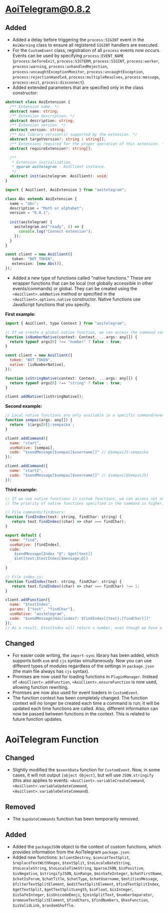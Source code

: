 # AoiTelegram@0.8.2

## Added
- Added a delay before triggering the `process:SIGINT` event in the `AoiWarning` class to ensure all registered `SIGINT` handlers are executed.
- For the `CustomEvent` class, registration of all `process` events now occurs. Events can be used by specifying `process:EVENT_NAME` (`process:beforeExit`, `process:SIGTERM`, `process:SIGINT`, `process:worker`, `process:warning`, `process:unhandledRejection`, `process:uncaughtExceptionMonitor`, `process:uncaughtException`, `process:rejectionHandled`, `process:multipleResolves`, `process:message`, `process:exit`, `process:disconnect`).
- Added extended parameters that are specified only in the class constructor:

```typescript
abstract class AoiExtension {
  /** Extension name. */
  abstract name: string;
  /** Extension description. */
  abstract description: string;
  /** Extension version. */
  abstract version: string;
  /** Aoi library version(s) supported by the extension. */
  abstract targetVersion?: string | string[];
  /** Extensions required for the proper operation of this extension. */
  abstract requireExtension?: string[];

  /**
   * Extension initialization.
   * @param aoitelegram - AoiClient instance.
   */
  abstract init(aoitelegram: AoiClient): void;
}

import { AoiClient, AoiExtension } from "aoitelegram";

class Abc extends AoiExtension {
  name = "abc";
  description = "Math or alphabet";
  version = "0.0.1";
  
  init(aoitelegram) {
    aoitelegram.on("ready", () => {
      console.log("Connect extension");
    });
  }
}

const client = new AoiClient({
   token: "BOT_TOKEN",
   extension: [new Abc()],
});
```

- Added a new type of functions called "native functions." These are wrapper functions that can be local (not globally accessible in other events/commands) or global. They can be created using the `<AoiClient>.addNative` method or specified in the `<AoiClient>.options.native` constructor. Native functions use JavaScript functions that you specify.

**First example:**

```javascript
import { AoiClient, type Context } from "aoitelegram";

// If we create a global native function, we can access the command context. AoiTelegram also parses the arguments passed, making working with native functions easier.
function isNumberNative(context: Context, ...args: any[]) {
  return typeof args[0] !== "number" ? false : true;
}

const client = new AoiClient({
  token: "BOT_TOKEN",
  native: [isNumberNative],
});

function isStringNative(context: Context, ...args: any[]) {
  return typeof args[0] !== "string" ? false : true;
}

client.addNative([isStringNative]);
```

**Second example:**

```javascript
// Local native functions are only available in a specific command/event. Unlike global native functions, local functions only have access to the passed arguments.
function sempai(args: any[]) {
  return `${args[0]}:sempaika`;
}

client.addCommand({
  name: "start",
  useNative: [sempai],
  code: "$sendMessage[$sempai[$username]]" // @SempaiJS:sempaika
});

client.addCommand({
  name: "start2",
  code: "$sendMessage[$sempai[$username]]" // $sempai[@SempaiJS]
});
```

**Third example:**

```javascript
// If we use native functions in custom functions, we can access not only the specified native functions when creating, but also the native functions of the command in which this function was called.
// The priority of native functions specified in the command is higher, so if we have the same names of native functions both in the custom function and in the command, the native function will be called from the command.

// File commands/findUsers:
function findIndex(text: string, findChar: string) {
   return text.findIndex((char) => char === findChar);
}

export default {
  name: "find",
  useNative: [findIndex],
  code: `
    $sendMessage[Index "@": $get[text]]
    $let[text;$testIndex[$message;@]]
  `
}

// File index.js:
function findIndex(text: string, findChar: string) {
   return text.findIndex((char) => char === findChar) !== 1;
}

client.addFunction({
  name: "$testIndex",
  params: ["text", "findChar"],
  useNative: "aoitelegram",
  code: "$sendMessage[Has/index?: $findIndex[{text};{findChar}]]"
});
// As a result, $testIndex will return a number, even though we have a registered native function that returns a logical expression.
```

## Changed
- For easier code writing, the `import-sync` library has been added, which supports both `esm` and `cjs` syntax simultaneously. Now you can use different types of modules regardless of the settings in `package.json` (the main file always has `cjs` syntax).
- Promises are now used for loading functions in `PluginManager`. Instead of `<AoiClient>.addFunction`, `<AoiClient>.ensureFunction` is now used, allowing function rewriting.
- Promises are now also used for event loaders in `CustomEvent`.
- The function context has been completely changed. The function context will no longer be created each time a command is run; it will be updated each time functions are called. Also, different information can now be passed between functions in the context. This is related to future function updates.

# AoiTelegram Function

## Changed
- Slightly modified the `$eventData` function for `CustomEvent`. Now, in some cases, it will not output `[object Object]`, but will use `JSON.stringify` (this also applies to events: `<AoiClient>.variableCreateCommand`, `<AoiClient>.variableUpdateCommand`, `<AoiClient>.variableDeleteCommand`).

## Removed
- The `$updateCommands` function has been temporarily removed.

## Added
- Added the `packageJSON` object to the context of custom functions, which provides information from the AoiTelegram `package.json`.
- Added new functions: `$clientDestroy`, `$concatTextSplit`, `$replaceTextWithRegex`, `$textSplit`, `$toLocaleDateString`, `$toLocaleString`, `$toLocaleTimeString`, `$parseJSON`, `$isPositive`, `$isNegative`, `$stringifyJSON`, `$inRange`, `$minSafeInteger`, `$chatFirstName`, `$chatIsForum`, `$chatTitle`, `$chatType`, `$chatUsername`, `$entitiesMessage`, `$filterTextSplitElement`, `$editTextSplitElement`, `$findTextSplitIndex`, `$getTextSplit`, `$getTextSplitLength`, `$isFloat`, `$isInteger`, `$isSafeInteger`, `$isUnicodeEmoji`, `$joinSplitText`, `$numberSeparator`, `$removeTextSplitElement`, `$findChars`, `$findNumbers`, `$hasFunction`, `$isValidLink`, `$randomShuffle`.
